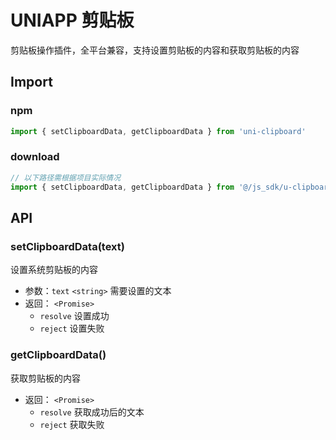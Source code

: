 # UNIAPP 剪贴板

剪贴板操作插件，全平台兼容，支持设置剪贴板的内容和获取剪贴板的内容

## Import

### npm

```Javascript
import { setClipboardData, getClipboardData } from 'uni-clipboard'
```

### download

```Javascript
// 以下路径需根据项目实际情况
import { setClipboardData, getClipboardData } from '@/js_sdk/u-clipboard'
```

## API

### setClipboardData(text)

设置系统剪贴板的内容

- 参数：`text` `<string>` 需要设置的文本
- 返回： `<Promise>`
  - `resolve` 设置成功
  - `reject` 设置失败

### getClipboardData()

获取剪贴板的内容

- 返回： `<Promise>`
  - `resolve` 获取成功后的文本
  - `reject` 获取失败
